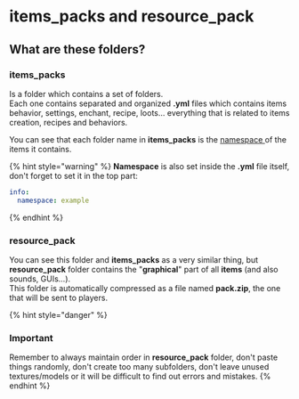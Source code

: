 # items\_packs and resource\_pack

## What are these folders?

### items\_packs

Is a folder which contains a set of folders.\
Each one contains separated and organized **.yml** files which contains items behavior, settings, enchant, recipe, loots... everything that is related to items creation, recipes and behaviors.

You can see that each folder name in **items\_packs** is the [namespace ](namespace.md)of the items it contains.

{% hint style="warning" %}
**Namespace** is also set inside the **.yml** file itself, don't forget to set it in the top part:

```yaml
info:
  namespace: example
```
{% endhint %}

### resource\_pack

You can see this folder and **items\_packs** as a very similar thing, but **resource\_pack** folder contains the "**graphical**" part of all **items** (and also sounds, GUIs...).\
This folder is automatically compressed as a file named **pack.zip**, the one that will be sent to players.

{% hint style="danger" %}
### **Important**

Remember to always maintain order in **resource\_pack** folder, don't paste things randomly, don't create too many subfolders, don't leave unused textures/models or it will be difficult to find out errors and mistakes.
{% endhint %}
